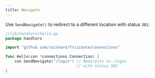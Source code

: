 ```yaml
---
title: Navigate
---
```


Use `SendNavigate()` to redirect to a different location with status `302`.

```go
//lib/handlers/hello.go
package handlers

import "github.com/razshare/frizzante/connections"

func Hello(con *connections.Connection) {
    con.SendNavigate("/login") // Redirects to /login 
                               // with status 302
}
```